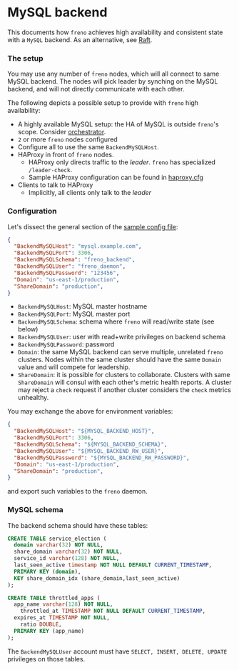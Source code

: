 # MySQL backend


This documents how `freno` achieves high availability and consistent state with a `MySQL` backend. As an alternative, see [Raft](raft.md).


### The setup

You may use any number of `freno` nodes, which will all connect to same MySQL backend. The nodes will pick leader by synching on the MySQL backend, and will not directly communicate with each other.

The following depicts a possible setup to provide with `freno` high availability:

- A highly available MySQL setup: the HA of MySQL is outside `freno`'s scope. Consider [orchestrator](https://github.com/github/orchestrator).
- `2` or more `freno` nodes configured
- Configure all to use the same `BackendMySQLHost`.
- HAProxy in front of `freno` nodes.
  - HAProxy only directs traffic to the _leader_. `freno` has specialized `/leader-check`.
  - Sample HAProxy configuration can be found in [haproxy.cfg](../resources/haproxy.cfg)
- Clients to talk to HAProxy
  - Implicitly, all clients only talk to the _leader_

### Configuration

Let's dissect the general section of the [sample config file](../resources/freno.conf.sample.json):


```json
{
  "BackendMySQLHost": "mysql.example.com",
  "BackendMySQLPort": 3306,
  "BackendMySQLSchema": "freno_backend",
  "BackendMySQLUser": "freno_daemon",
  "BackendMySQLPassword": "123456",
  "Domain": "us-east-1/production",
  "ShareDomain": "production",
}
```

- `BackendMySQLHost`: MySQL master hostname
- `BackendMySQLPort`: MySQL master port
- `BackendMySQLSchema`: schema where `freno` will read/write state (see below)
- `BackendMySQLUser`: user with read+write privileges on backend schema
- `BackendMySQLPassword`: password
- `Domain`: the same MySQL backend can serve multiple, unrelated `freno` clusters. Nodes within the same cluster should have the same `Domain` value and will compete for leadership.
- `ShareDomain`: it is possible for clusters to collaborate. Clusters with same `ShareDomain` will consul with each other's metric health reports. A cluster may reject a `check` request if another cluster considers the `check` metrics unhealthy.

You may exchange the above for environment variables:

```json
{
  "BackendMySQLHost": "${MYSQL_BACKEND_HOST}",
  "BackendMySQLPort": 3306,
  "BackendMySQLSchema": "${MYSQL_BACKEND_SCHEMA}",
  "BackendMySQLUser": "${MYSQL_BACKEND_RW_USER}",
  "BackendMySQLPassword": "${MYSQL_BACKEND_RW_PASSWORD}",
  "Domain": "us-east-1/production",
  "ShareDomain": "production",
}
```

and export such variables to the `freno` daemon.


### MySQL schema

The backend schema should have these tables:

```sql
CREATE TABLE service_election (
  domain varchar(32) NOT NULL,
  share_domain varchar(32) NOT NULL,
  service_id varchar(128) NOT NULL,
  last_seen_active timestamp NOT NULL DEFAULT CURRENT_TIMESTAMP,
  PRIMARY KEY (domain),
  KEY share_domain_idx (share_domain,last_seen_active)
);

CREATE TABLE throttled_apps (
  app_name varchar(128) NOT NULL,
	throttled_at TIMESTAMP NOT NULL DEFAULT CURRENT_TIMESTAMP,
  expires_at TIMESTAMP NOT NULL,
	ratio DOUBLE,
  PRIMARY KEY (app_name)
);
```

The `BackendMySQLUser` account must have `SELECT, INSERT, DELETE, UPDATE` privileges on those tables.
